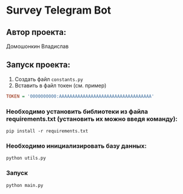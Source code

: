# Survey Telegram Bot

## Автор проекта:
Домошонкин Владислав

## Запуск проекта:

1. Создать файл `constants.py`
2. Вставить в файл токен (см. пример)

```ini
TOKEN = '0000000000:AAAAAAAAAAAAAAAAAAAAAAAAAAAAAAAAAAA'
```

### Необходимо установить библиотеки из файла requirements.txt (установить их можно введя команду):

```comandline
pip install -r requirements.txt
```

### Необходимо инициализировать базу данных:

```comandline
python utils.py
```

### Запуск 

```comandline
python main.py
```